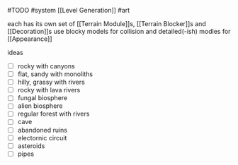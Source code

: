#TODO
#system [[Level Generation]]
#art 

each has its own set of [[Terrain Module]]s, [[Terrain Blocker]]s and [[Decoration]]s
use blocky models for collision and detailed(-ish) modles for [[Appearance]]

ideas
- [ ] rocky with canyons
- [ ] flat, sandy with monoliths
- [ ] hilly, grassy with rivers
- [ ] rocky with lava rivers
- [ ] fungal biosphere
- [ ] alien biosphere
- [ ] regular forest with rivers
- [ ] cave
- [ ] abandoned ruins
- [ ] electornic circuit
- [ ] asteroids
- [ ] pipes
